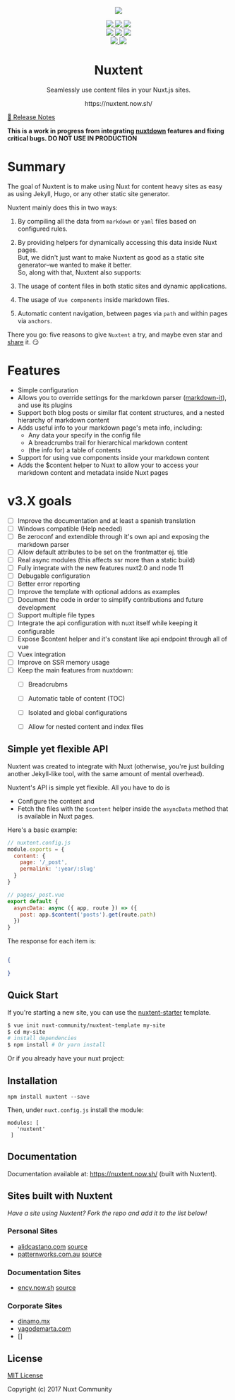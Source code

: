 <p align="center">
  <img src="https://user-images.githubusercontent.com/5158436/30198986-d4c5d7f8-9485-11e7-9c3e-8b5f5f061f5f.png" />
</p>

<p align="center">

<a href="https://david-dm.org/nuxt-community/nuxtent-module">
  <img src="https://david-dm.org/nuxt-community/nuxtent-module/status.svg?style=flat-square" />
</a>

<a href="https://greenkeeper.io/">
  <img src="https://badges.greenkeeper.io/nuxt-community/nuxtent-module.svg" />
</a>

<a href="https://standardjs.com">
  <img src="https://img.shields.io/badge/code_style-standard-brightgreen.svg?style=flat-square" />
</a>

<br />

<a href="https://circleci.com/gh/nuxt-community/nuxtent-module">
  <img src="https://img.shields.io/circleci/project/github/nuxt-community/nuxtent-module/master.svg?style=flat-square" />
</a>

<a href="https://ci.appveyor.com/project/medfreeman/nuxtent-module">
  <img src="https://img.shields.io/appveyor/ci/medfreeman/nuxtent-module/master.svg?style=flat-square&logo=appveyor" />
</a>

<a href="https://codecov.io/gh/nuxt-community/nuxtent-module">
  <img src="https://img.shields.io/codecov/c/github/nuxt-community/nuxtent-module.svg?style=flat-square" />
</a>

<br />

<a href="https://npmjs.com/package/nuxtent">
  <img src="https://img.shields.io/npm/v/nuxtent.svg?style=flat-square" />
</a>

<a href="https://npmjs.com/package/nuxtent">
  <img src="https://img.shields.io/npm/dt/nuxtent.svg?style=flat-square" />
</a>

</p>

<h1 align="center">Nuxtent</h1>

<p align="center">Seamlessly use content files in your Nuxt.js sites.</p>

<p align="center">https://nuxtent.now.sh/</p>

[📖 Release Notes](./CHANGELOG.md)

**This is a work in progress from integrating [nuxtdown](https://github.com/joostdecock/nuxtdown-module) features and fixing critical bugs. DO NOT USE IN PRODUCTION**

# Summary

The goal of Nuxtent is to make using Nuxt for content heavy sites as easy as using Jekyll, Hugo, or any other static site generator.

Nuxtent mainly does this in two ways:

1. By compiling all the data from `markdown` or `yaml` files based on configured rules.
2. By providing helpers for dynamically accessing this data inside Nuxt pages.  
But, we didn't just want to make Nuxtent as good as a static site generator–we wanted to make it better.  
So, along with that, Nuxtent also supports:

3. The usage of content files in both static sites and dynamic applications.
4. The usage of `Vue components` inside markdown files.
5. Automatic content navigation, between pages via `path` and within pages via `anchors`.

There you go: five reasons to give `Nuxtent` a try, and maybe even star and [share]("https://twitter.com/intent/tweet) it. :smirk:

# Features

- Simple configuration
- Allows you to override settings for the markdown parser ([markdown-it](https://github.com/markdown-it/markdown-it)), and use its plugins
- Support both blog posts or similar flat content structures, and a nested hierarchy of markdown content
- Adds useful info to your markdown page's meta info, including:
	- Any data your specify in the config file
	- A breadcrumbs trail for hierarchical markdown content
	- (the info for) a table of contents
- Support for using vue components inside your markdown content
- Adds the $content helper to Nuxt to allow your to access your markdown content and metadata inside Nuxt pages

# v3.X goals

- [ ] Improve the documentation and at least a spanish translation
- [ ] Windows compatible (Help needed)
- [ ] Be zeroconf and extendible through it's own api and exposing the markdown parser
- [ ] Allow default attributes to be set on the frontmatter ej. title
- [ ] Real async modules (this affects ssr more than a static build)
- [ ] Fully integrate with the new features nuxt2.0 and node 11
- [ ] Debugable configuration
- [ ] Better error reporting
- [ ] Improve the template with optional addons as examples
- [ ] Document the code in order to simplify contributions and future development
- [ ] Support multiple file types
- [ ] Integrate the api configuration with nuxt itself while keeping it configurable
- [ ] Expose $content helper and it's constant like api endpoint through all of vue
- [ ] Vuex integration
- [ ] Improve on SSR memory usage
- [ ] Keep the main features from nuxtdown:
  - [ ] Breadcrubms
  - [ ] Automatic table of content (TOC)
  - [ ] Isolated and global configurations
  - [ ] Allow for nested content and index files


## Simple yet flexible API

Nuxtent was created to integrate with Nuxt (otherwise, you're just building another Jekyll-like tool, with the same amount of mental overhead).

Nuxtent's API is simple yet flexible. All you have to do is 

- Configure the content and
- Fetch the files with the `$content` helper inside the `asyncData` method that is available in Nuxt pages.


Here's a basic example:

```js
// nuxtent.config.js
module.exports = {
  content: {
    page: '/_post',
    permalink: ':year/:slug'
  }
}

```

```js
// pages/_post.vue
export default {
  asyncData: async ({ app, route }) => ({
    post: app.$content('posts').get(route.path)
  })
}
```

The response for each item is:

``` json

{
	
}
```


## Quick Start

If you're starting a new site, you can use the [nuxtent-starter](https://github.com/nuxt-community/content-template) template.

``` bash
$ vue init nuxt-community/nuxtent-template my-site
$ cd my-site
# install dependencies
$ npm install # Or yarn install
```


Or if you already have your nuxt project:




## Installation

```
npm install nuxtent --save

```

Then, under `nuxt.config.js` install the module:

```
modules: [
   'nuxtent'
 ]
```

## Documentation

Documentation available at: https://nuxtent.now.sh/ (built with Nuxtent).

## Sites built with Nuxtent

*Have a site using Nuxtent? Fork the repo and add it to the list below!*

### Personal Sites
- [alidcastano.com](https://alidcastano.com/) [source](https://github.com/alidcastano/alidcastano)
- [patternworks.com.au](https://patternworks.com.au/) [source](https://github.com/callumflack/patternworks-2018)

### Documentation Sites
- [ency.now.sh](https://ency.now.sh/) [source](https://github.com/encyjs/docs)


### Corporate Sites
- [dinamo.mx](https://dinamo.mx)
- [yagodemarta.com](https://yagodemarta.com)
- []


## License

[MIT License](./LICENSE)

Copyright (c) 2017 Nuxt Community
